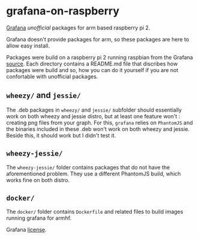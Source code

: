 # grafana-on-raspberry
[Grafana](http://grafana.org) *unofficial* packages for arm based raspberry pi 2.

Grafana doesn't provide packages for arm, so these packages are here
to allow easy install.

Packages were build on a raspberry pi 2 running raspbian from the Grafana
[source](https://github.com/grafana/grafana). Each directory contains a README.md
file that discribes how packages were build and so, how you can do it yourself
if you are not confortable with unofficial packages.

## `wheezy/` and `jessie/`
The .deb packages in `wheezy/` and `jessie/` subfolder should essentially work
on both wheezy and jessie distro, but at least one feature won't : creating png
files from your graph. For this, `grafana` relies on `PhantomJS` and the
binaries included in these .deb won't work on both wheezy and jessie. Beside
this, it should work but I didn't test it.

## `wheezy-jessie/`
The `wheezy-jessie/` folder contains packages that do not have the aforementioned
problem. They use a different PhantomJS build, which works fine on both distro.

## `docker/`
The `docker/` folder contains `Dockerfile` and related files to build images
running grafana for armhf.



Grafana [license](https://github.com/grafana/grafana/blob/master/LICENSE.md).
